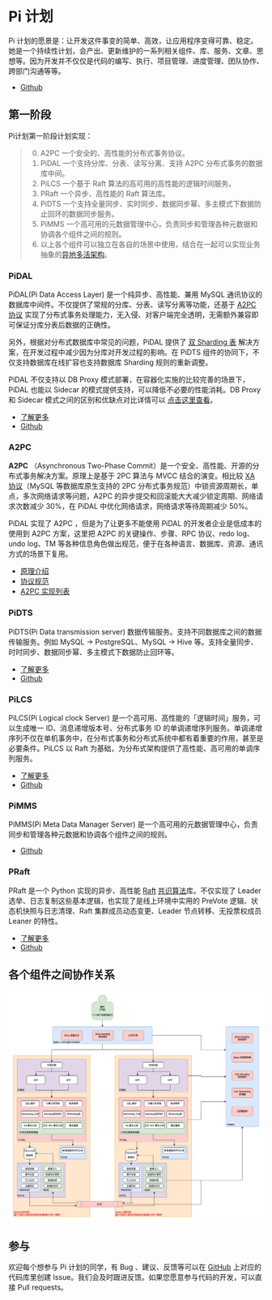 # Pi 计划
Pi 计划的愿景是：让开发这件事变的简单、高效，让应用程序变得可靠、稳定。她是一个持续性计划，会产出、更新维护的一系列相关组件、库、服务、文章、思想等。因为开发并不仅仅是代码的编写、执行、项目管理、进度管理、团队协作、跨部门沟通等等。
- [Github](https://github.com/pi-plan/plan)

## 第一阶段
Pi计划第一阶段计划实现：  

> 0. A2PC 一个安全的、高性能的分布式事务协议。
> 1. PiDAL 一个支持分库、分表、读写分离、支持 A2PC 分布式事务的数据库中间。
> 2. PiLCS 一个基于 Raft 算法的高可用的高性能的逻辑时间服务。
> 3. PRaft 一个异步、高性能的 Raft 算法库。
> 4. PiDTS 一个支持全量同步、实时同步、数据同步幂、多主模式下数据防止回环的数据同步服务。
> 5. PiMMS 一个高可用的元数据管理中心，负责同步和管理各种元数据和协调各个组件之间的规则。
> 6. 以上各个组件可以独立在各自的场景中使用，结合在一起可以实现业务抽象的[异地多活架构](/multi-site-high-availability/introduction)。


### PiDAL
PiDAL(Pi Data Access Layer) 是一个纯异步、高性能、兼用 MySQL 通讯协议的数据库中间件。不仅提供了常规的分库、分表、读写分离等功能，还基于 [A2PC 协议](/a2pc/introduction) 实现了分布式事务处理能力，无入侵、对客户端完全透明，无需额外兼容即可保证分库分表后数据的正确性。

另外，根据对分布式数据库中常见的问题，PiDAL 提供了 [双 Sharding 表](/pidal/introduction?id=双-sharding-表) 解决方案，在开发过程中减少因为分库对开发过程的影响。在 PiDTS 组件的协同下，不仅支持数据库在线扩容也支持数据库 Sharding 规则的重新调整。  

PiDAL 不仅支持以 DB Proxy 模式部署，在容器化实施的比较完善的场景下，PiDAL 也能以 Sidecar 的模式提供支持，可以降低不必要的性能消耗。DB Proxy 和 Sidecar 模式之间的区别和优缺点对比详情可以 [点击这里查看](/pidal/introduction?id=driver、sidecar、dbproxy)。
- [了解更多](/pidal/introduction)
- [Github](https://github.com/pi-plan/pidal)

### A2PC
**A2PC** （Asynchronous Two-Phase Commit）是一个安全、高性能、开源的分布式事务解决方案。原理上是基于 2PC 算法与 MVCC 结合的演变。相比较 [XA 协议](https://zh.wikipedia.org/wiki/X/Open_XA)（MySQL 等数据库原生支持的 2PC 分布式事务规范）中锁资源周期长，单点，多次网络请求等问题，A2PC 的异步提交和回滚能大大减少锁定周期、网络请求次数减少 30%，在 PiDAL 中优化网络请求，网络请求等待周期减少 50%。

PiDAL 实现了 A2PC ，但是为了让更多不能使用 PiDAL 的开发者企业是低成本的使用到 A2PC 方案，这里把 A2PC 的关键操作、步骤、RPC 协议、redo log、undo log、TM 等各种信息角色做出规范，便于在各种语言、数据库、资源、通讯方式的场景下复用。
- [原理介绍](/pidal/introduction)
- [协议规范](https://github.com/pi-plan/pidal)
- [A2PC 实现列表](https://github.com/pi-plan/pidal)


### PiDTS
PiDTS(Pi Data transmission server) 数据传输服务。支持不同数据库之间的数据传输服务。例如 MySQL -> PostgreSQL、MySQL -> Hive 等。支持全量同步、时时同步、数据同步幂、多主模式下数据防止回环等。
- [了解更多](/pidts/introduction)
- [Github](https://github.com/pi-plan/pidts)


### PiLCS
PiLCS(Pi Logical clock Server) 是一个高可用、高性能的「逻辑时间」服务，可以生成唯一 ID、消息递增版本号、分布式事务 ID 的单调递增序列服务。单调递增序列不仅在单机事务中，在分布式事务和分布式系统中都有着重要的作用，甚至是必要条件。PiLCS 以 Raft 为基础，为分布式架构提供了高性能、高可用的单调序列服务。
- [了解更多](/pilcs/introduction)
- [Github](https://github.com/pi-plan/pilcs)

### PiMMS
PiMMS(Pi Meta Data Manager Server) 是一个高可用的元数据管理中心，负责同步和管理各种元数据和协调各个组件之间的规则。
- [Github](https://github.com/pi-plan/pimms)


### PRaft
PRaft 是一个 Python 实现的异步、高性能 [Raft](https://raft.github.io/) [共识算法](https://en.wikipedia.org/wiki/Consensus_(computer_science))库。不仅实现了 Leader 选举、日志复制这些基本逻辑，也实现了是线上环境中实用的 PreVote 逻辑、状态机快照与日志清理、Raft 集群成员动态变更、Leader 节点转移、无投票权成员 Leaner 的特性。
- [了解更多](/praft/introduction)
- [Github](https://github.com/pi-plan/praft)


## 各个组件之间协作关系
![各组件之间的系统全景图](/static/pi-plan-system-landscapediagram.png)

## 参与

欢迎每个想参与 Pi 计划的同学，有 Bug 、建议、反馈等可以在 [GitHub](https://github.com/pi-plan) 上对应的代码库里创建 Issue。我们会及时跟进反馈。如果您愿意参与代码的开发，可以直接 Pull requests。